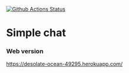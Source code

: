 [![Github Actions Status](https://github.com/Talinka/frontend-project-lvl4/workflows/Node%20CI/badge.svg)](https://github.com/Talinka/frontend-project-lvl4/actions)

# Simple chat

### Web version

https://desolate-ocean-49295.herokuapp.com/

